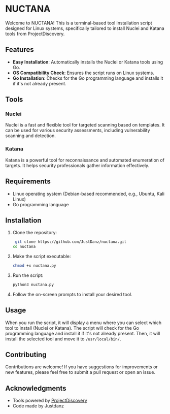 # NUCTANA

Welcome to NUCTANA! This is a terminal-based tool installation script designed for Linux systems, specifically tailored to install Nuclei and Katana tools from ProjectDiscovery.

## Features

- **Easy Installation**: Automatically installs the Nuclei or Katana tools using Go.
- **OS Compatibility Check**: Ensures the script runs on Linux systems.
- **Go Installation**: Checks for the Go programming language and installs it if it's not already present.

## Tools

### Nuclei
Nuclei is a fast and flexible tool for targeted scanning based on templates. It can be used for various security assessments, including vulnerability scanning and detection.

### Katana
Katana is a powerful tool for reconnaissance and automated enumeration of targets. It helps security professionals gather information effectively.

## Requirements

- Linux operating system (Debian-based recommended, e.g., Ubuntu, Kali Linux)
- Go programming language

## Installation

1. Clone the repository:
   ```bash
    git clone https://github.com/JustDanz/nuctana.git
   cd nuctana
   ```

2. Make the script executable:
   ```bash
   chmod +x nuctana.py
   ```

3. Run the script:
   ```bash
   python3 nuctana.py
   ```

4. Follow the on-screen prompts to install your desired tool.

## Usage

When you run the script, it will display a menu where you can select which tool to install (Nuclei or Katana). The script will check for the Go programming language and install it if it's not already present. Then, it will install the selected tool and move it to `/usr/local/bin/`.

## Contributing

Contributions are welcome! If you have suggestions for improvements or new features, please feel free to submit a pull request or open an issue.

## Acknowledgments

- Tools powered by [ProjectDiscovery](https://github.com/projectdiscovery)
- Code made by Justdanz
